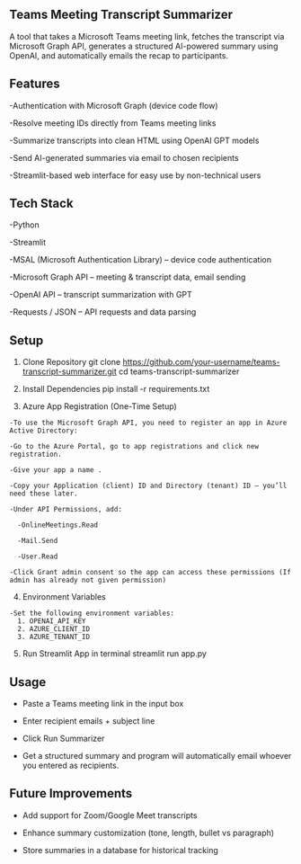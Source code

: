 ## Teams Meeting Transcript Summarizer

A tool that takes a Microsoft Teams meeting link, fetches the transcript via Microsoft Graph API, generates a structured AI-powered summary using OpenAI, and automatically emails the recap to participants.


## Features

-Authentication with Microsoft Graph (device code flow)

-Resolve meeting IDs directly from Teams meeting links

-Summarize transcripts into clean HTML using OpenAI GPT models

-Send AI-generated summaries via email to chosen recipients

-Streamlit-based web interface for easy use by non-technical users

## Tech Stack

-Python

-Streamlit

-MSAL (Microsoft Authentication Library) – device code authentication

-Microsoft Graph API – meeting & transcript data, email sending

-OpenAI API – transcript summarization with GPT

-Requests / JSON – API requests and data parsing

## Setup
  1. Clone Repository
    git clone https://github.com/your-username/teams-transcript-summarizer.git
    cd teams-transcript-summarizer
  
  2. Install Dependencies
    pip install -r requirements.txt
  
  3. Azure App Registration (One-Time Setup)
  
    -To use the Microsoft Graph API, you need to register an app in Azure Active Directory:
    
    -Go to the Azure Portal, go to app registrations and click new registration.
    
    -Give your app a name .
    
    -Copy your Application (client) ID and Directory (tenant) ID — you’ll need these later.
    
    -Under API Permissions, add:
    
      -OnlineMeetings.Read
      
      -Mail.Send
      
      -User.Read
  
    -Click Grant admin consent so the app can access these permissions (If admin has already not given permission)

  4. Environment Variables
  
    -Set the following environment variables:
      1. OPENAI_API_KEY
      2. AZURE_CLIENT_ID
      3. AZURE_TENANT_ID
  
  5. Run Streamlit App in terminal
    streamlit run app.py

## Usage

  - Paste a Teams meeting link in the input box
  
  - Enter recipient emails + subject line
  
  - Click Run Summarizer
  
  - Get a structured summary and program will automatically email whoever you entered as recipients.


## Future Improvements

  - Add support for Zoom/Google Meet transcripts

  - Enhance summary customization (tone, length, bullet vs paragraph)

  - Store summaries in a database for historical tracking
